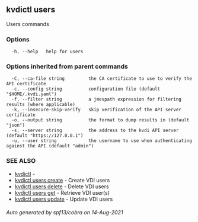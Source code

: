 ## kvdictl users

Users commands

### Options

```
  -h, --help   help for users
```

### Options inherited from parent commands

```
  -C, --ca-file string         the CA certificate to use to verify the API certificate
  -c, --config string          configuration file (default "$HOME/.kvdi.yaml")
  -f, --filter string          a jmespath expression for filtering results (where applicable)
  -k, --insecure-skip-verify   skip verification of the API server certificate
  -o, --output string          the format to dump results in (default "json")
  -s, --server string          the address to the kvdi API server (default "https://127.0.0.1")
  -u, --user string            the username to use when authenticating against the API (default "admin")
```

### SEE ALSO

* [kvdictl](kvdictl.md)	 - 
* [kvdictl users create](kvdictl_users_create.md)	 - Create VDI users
* [kvdictl users delete](kvdictl_users_delete.md)	 - Delete VDI users
* [kvdictl users get](kvdictl_users_get.md)	 - Retrieve VDI user(s)
* [kvdictl users update](kvdictl_users_update.md)	 - Update VDI users

###### Auto generated by spf13/cobra on 14-Aug-2021
